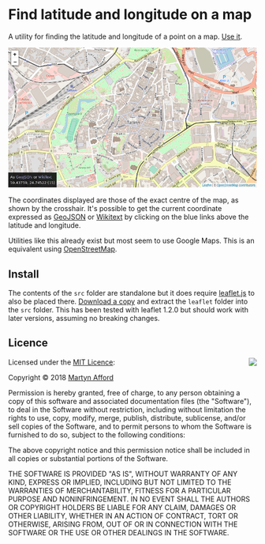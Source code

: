 # Find latitude and longitude on a map

A utility for finding the latitude and longitude of a point on a map.
[Use it](https://mafford.com/util/get-lat-lng).

<img src="example.png">

The coordinates displayed are those of the exact centre of the map, as shown by
the crosshair. It's possible to get the current coordinate expressed as
[GeoJSON](https://geojson.org) or
[Wikitext](https://en.wikipedia.org/wiki/Wikipedia:How_to_add_geocodes_to_articles)
by clicking on the blue links above the latitude and longitude.

Utilities like this already exist but most seem to use Google Maps. This is an
equivalent using [OpenStreetMap](https://www.openstreetmap.org).

## Install

The contents of the `src` folder are standalone but it does require
[leaflet.js](https://leafletjs.com) to also be placed there.
[Download a copy](https://cdn.leafletjs.com/leaflet/v1.2.0/leaflet.zip) and
extract the `leaflet` folder into the `src` folder. This has been tested with
leaflet 1.2.0 but should work with later versions, assuming no breaking
changes.

## Licence

<img align="right" src="https://opensource.org/trademarks/opensource/OSI-Approved-License-100x137.png">

Licensed under the [MIT Licence](https://opensource.org/licenses/MIT):

Copyright &copy; 2018 [Martyn Afford](https://mafford.com)

Permission is hereby granted, free of charge, to any person obtaining a copy of
this software and associated documentation files (the "Software"), to deal in
the Software without restriction, including without limitation the rights to
use, copy, modify, merge, publish, distribute, sublicense, and/or sell copies of
the Software, and to permit persons to whom the Software is furnished to do so,
subject to the following conditions:

The above copyright notice and this permission notice shall be included in all
copies or substantial portions of the Software.

THE SOFTWARE IS PROVIDED "AS IS", WITHOUT WARRANTY OF ANY KIND, EXPRESS OR
IMPLIED, INCLUDING BUT NOT LIMITED TO THE WARRANTIES OF MERCHANTABILITY,
FITNESS FOR A PARTICULAR PURPOSE AND NONINFRINGEMENT. IN NO EVENT SHALL THE
AUTHORS OR COPYRIGHT HOLDERS BE LIABLE FOR ANY CLAIM, DAMAGES OR OTHER
LIABILITY, WHETHER IN AN ACTION OF CONTRACT, TORT OR OTHERWISE, ARISING FROM,
OUT OF OR IN CONNECTION WITH THE SOFTWARE OR THE USE OR OTHER DEALINGS IN THE
SOFTWARE.
